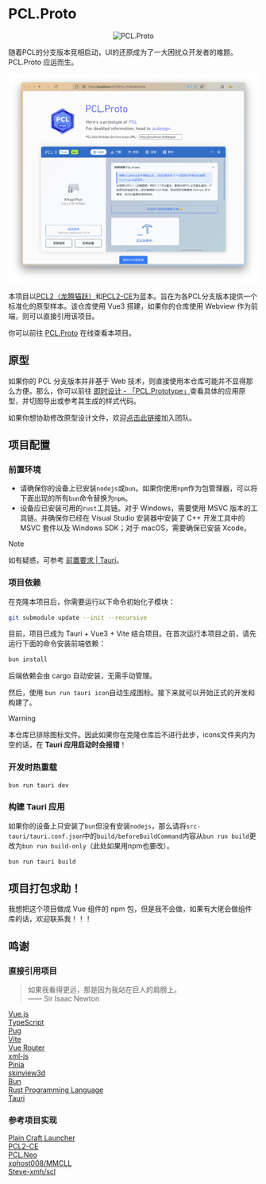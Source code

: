 # PCL.Proto

<p align="center">
  <img src="./public/PCL.Proto.svg" width="200" alt="PCL.Proto" />
</p>

随着PCL的分支版本竞相启动，UI的还原成为了一大困扰众开发者的难题。PCL.Proto 应运而生。

![screenshot](./screenshot.png)

本项目以[PCL2（龙腾猫跃）](https://github.com/Hex-Dragon/PCL2)和[PCL2-CE](https://github.com/PCL-Community/PCL2-CE)为蓝本。旨在为各PCL分支版本提供一个标准化的原型样本。该仓库使用 Vue3 搭建，如果你的仓库使用 Webview 作为前端，则可以直接引用该项目。

你可以前往 [PCL.Proto](https://www.amagicpear.sbs/PCL.Proto/) 在线查看本项目。

## 原型

如果你的 PCL 分支版本并非基于 Web 技术，则直接使用本仓库可能并不显得那么方便。那么，你可以前往 [即时设计 - 「PCL.Prototype」](https://js.design/f/QVPQRY?p=zX2rcVk6Cy&mode=design)查看具体的应用原型，并切图导出或参考其生成的样式代码。

如果你想协助修改原型设计文件，欢迎[点击此链接](https://js.design/ti?c=tS-6qs0WDQJ3H4)加入团队。

## 项目配置

### 前置环境

- 请确保你的设备上已安装`nodejs`或`bun`。如果你使用`npm`作为包管理器，可以将下面出现的所有`bun`命令替换为`npm`。
- 设备应已安装可用的`rust`工具链。对于 Windows，需要使用 MSVC 版本的工具链。并确保你已经在 Visual Studio 安装器中安装了 C++ 开发工具中的 MSVC 套件以及 Windows SDK；对于 macOS，需要确保已安装 Xcode。

> [!NOTE]
> 如有疑惑，可参考 [前置要求 | Tauri](https://tauri.app/zh-cn/start/prerequisites/)。

### 项目依赖

在克隆本项目后，你需要运行以下命令初始化子模块：

```sh
git submodule update --init --recursive
```

目前，项目已成为 Tauri + Vue3 + Vite 结合项目。在首次运行本项目之前，请先运行下面的命令安装前端依赖：

```sh
bun install
```

后端依赖会由 cargo 自动安装，无需手动管理。

然后，使用 `bun run tauri icon`自动生成图标。接下来就可以开始正式的开发和构建了。

> [!WARNING]
> 本仓库已排除图标文件。因此如果你在克隆仓库后不进行此步，icons文件夹内为空的话，在 **Tauri 应用启动时会报错**！

### 开发时热重载

```sh
bun run tauri dev
```

### 构建 Tauri 应用

如果你的设备上只安装了`bun`但没有安装`nodejs`，那么请将`src-tauri/tauri.conf.json`中的`build/beforeBuildCommand`内容从`bun run build`更改为`bun run build-only`（此处如果用npm也要改）。

```sh
bun run tauri build
```

## 项目打包求助！

我想把这个项目做成 Vue 组件的 npm 包，但是我不会做，如果有大佬会做组件库的话，欢迎联系我！！！

## 鸣谢

### 直接引用项目

> 如果我看得更远，那是因为我站在巨人的肩膀上。  
> —— Sir Isaac Newton

[Vue.js](https://github.com/vuejs/core)  
[TypeScript](https://github.com/microsoft/TypeScript)  
[Pug](https://github.com/pugjs/pug)  
[Vite](https://github.com/vitejs/vite)  
[Vue Router](https://github.com/vuejs/vue-router-next)  
[xml-js](https://www.npmjs.com/package/xml-js)  
[Pinia](https://pinia.vuejs.org/)  
[skinview3d](https://github.com/bs-community/skinview3d)  
[Bun](https://bun.com/)  
[Rust Programming Language](https://www.rust-lang.org/)  
[Tauri](https://tauri.app/)

### 参考项目实现

[Plain Craft Launcher](https://github.com/Meloong-Git/PCL)  
[PCL2-CE](https://github.com/PCL-Community/PCL2-CE)  
[PCL.Neo](https://github.com/PCL-Community/PCL.Neo)  
[xphost008/MMCLL](https://github.com/xphost008/MMCLL)  
[Steve-xmh/scl](https://github.com/Steve-xmh/scl)
